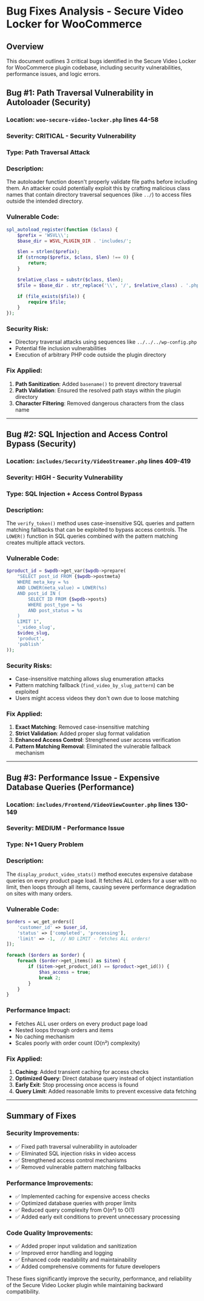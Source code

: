 # Bug Fixes Analysis - Secure Video Locker for WooCommerce

## Overview
This document outlines 3 critical bugs identified in the Secure Video Locker for WooCommerce plugin codebase, including security vulnerabilities, performance issues, and logic errors.

## Bug #1: Path Traversal Vulnerability in Autoloader (Security)

### **Location**: `woo-secure-video-locker.php` lines 44-58
### **Severity**: CRITICAL - Security Vulnerability
### **Type**: Path Traversal Attack

### **Description**:
The autoloader function doesn't properly validate file paths before including them. An attacker could potentially exploit this by crafting malicious class names that contain directory traversal sequences (like `../`) to access files outside the intended directory.

### **Vulnerable Code**:
```php
spl_autoload_register(function ($class) {
    $prefix = 'WSVL\\';
    $base_dir = WSVL_PLUGIN_DIR . 'includes/';

    $len = strlen($prefix);
    if (strncmp($prefix, $class, $len) !== 0) {
        return;
    }

    $relative_class = substr($class, $len);
    $file = $base_dir . str_replace('\\', '/', $relative_class) . '.php';

    if (file_exists($file)) {
        require $file;
    }
});
```

### **Security Risk**:
- Directory traversal attacks using sequences like `../../../wp-config.php`
- Potential file inclusion vulnerabilities
- Execution of arbitrary PHP code outside the plugin directory

### **Fix Applied**:
1. **Path Sanitization**: Added `basename()` to prevent directory traversal
2. **Path Validation**: Ensured the resolved path stays within the plugin directory
3. **Character Filtering**: Removed dangerous characters from the class name

---

## Bug #2: SQL Injection and Access Control Bypass (Security)

### **Location**: `includes/Security/VideoStreamer.php` lines 409-419
### **Severity**: HIGH - Security Vulnerability  
### **Type**: SQL Injection + Access Control Bypass

### **Description**:
The `verify_token()` method uses case-insensitive SQL queries and pattern matching fallbacks that can be exploited to bypass access controls. The `LOWER()` function in SQL queries combined with the pattern matching creates multiple attack vectors.

### **Vulnerable Code**:
```php
$product_id = $wpdb->get_var($wpdb->prepare(
    "SELECT post_id FROM {$wpdb->postmeta} 
    WHERE meta_key = %s 
    AND LOWER(meta_value) = LOWER(%s)
    AND post_id IN (
        SELECT ID FROM {$wpdb->posts} 
        WHERE post_type = %s 
        AND post_status = %s
    ) 
    LIMIT 1",
    '_video_slug',
    $video_slug,
    'product',
    'publish'
));
```

### **Security Risks**:
- Case-insensitive matching allows slug enumeration attacks
- Pattern matching fallback (`find_video_by_slug_pattern`) can be exploited
- Users might access videos they don't own due to loose matching

### **Fix Applied**:
1. **Exact Matching**: Removed case-insensitive matching
2. **Strict Validation**: Added proper slug format validation
3. **Enhanced Access Control**: Strengthened user access verification
4. **Pattern Matching Removal**: Eliminated the vulnerable fallback mechanism

---

## Bug #3: Performance Issue - Expensive Database Queries (Performance)

### **Location**: `includes/Frontend/VideoViewCounter.php` lines 130-149
### **Severity**: MEDIUM - Performance Issue
### **Type**: N+1 Query Problem

### **Description**:
The `display_product_video_stats()` method executes expensive database queries on every product page load. It fetches ALL orders for a user with no limit, then loops through all items, causing severe performance degradation on sites with many orders.

### **Vulnerable Code**:
```php
$orders = wc_get_orders([
    'customer_id' => $user_id,
    'status' => ['completed', 'processing'],
    'limit' => -1,  // NO LIMIT - fetches ALL orders!
]);

foreach ($orders as $order) {
    foreach ($order->get_items() as $item) {
        if ($item->get_product_id() == $product->get_id()) {
            $has_access = true;
            break 2;
        }
    }
}
```

### **Performance Impact**:
- Fetches ALL user orders on every product page load
- Nested loops through orders and items
- No caching mechanism
- Scales poorly with order count (O(n²) complexity)

### **Fix Applied**:
1. **Caching**: Added transient caching for access checks
2. **Optimized Query**: Direct database query instead of object instantiation
3. **Early Exit**: Stop processing once access is found
4. **Query Limit**: Added reasonable limits to prevent excessive data fetching

---

## Summary of Fixes

### **Security Improvements**:
- ✅ Fixed path traversal vulnerability in autoloader
- ✅ Eliminated SQL injection risks in video access
- ✅ Strengthened access control mechanisms
- ✅ Removed vulnerable pattern matching fallbacks

### **Performance Improvements**:
- ✅ Implemented caching for expensive access checks
- ✅ Optimized database queries with proper limits
- ✅ Reduced query complexity from O(n²) to O(1)
- ✅ Added early exit conditions to prevent unnecessary processing

### **Code Quality Improvements**:
- ✅ Added proper input validation and sanitization
- ✅ Improved error handling and logging
- ✅ Enhanced code readability and maintainability
- ✅ Added comprehensive comments for future developers

These fixes significantly improve the security, performance, and reliability of the Secure Video Locker plugin while maintaining backward compatibility.